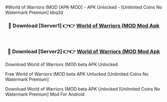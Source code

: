 #World of Warriors (MOD [APK-MOD] - APK Unlocked - [Unlimited Coins No Watermark Premium] kbq3d



<div align="center">

<h3>🔴 Download [Server1] 👉👉 <a href="https://momento.my/?title=World_of_Warriors_(MOD">World of Warriors (MOD Mod Apk</a></h3><br>

<h3>🔴 Download [Server2] 👉👉 <a href="https://momento.my/?title=World_of_Warriors_(MOD">World of Warriors (MOD Mod Apk</a></h3>
</div>



Download World of Warriors (MOD beta APK Unlocked

Free World of Warriors (MOD beta APK Unlocked [Unlimited Coins No Watermark Premium]

Download World of Warriors (MOD beta APK Unlocked [Unlimited Coins No Watermark Premium] Mod For Android
